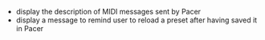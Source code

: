 - display the description of MIDI messages sent by Pacer
- display a message to remind user to reload a preset after having saved it in Pacer

